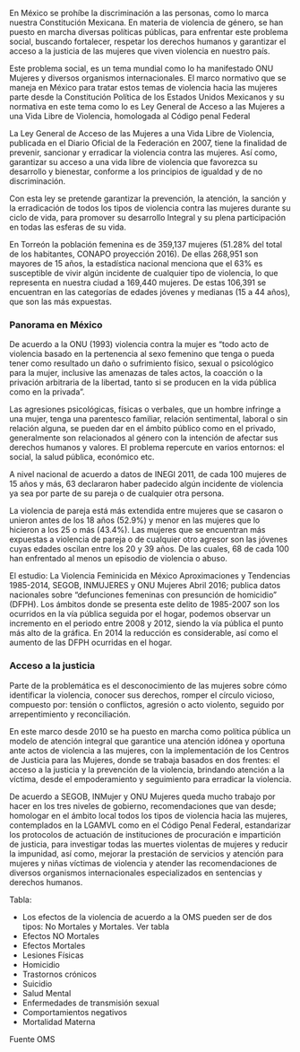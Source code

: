 
En México se prohíbe la discriminación a las personas, como lo marca nuestra Constitución Mexicana. En materia de violencia de género, se han puesto en marcha diversas políticas públicas, para enfrentar este problema social, buscando  fortalecer, respetar los derechos humanos y garantizar el acceso a la justicia de las mujeres que viven violencia en nuestro país.

Este problema social, es un tema mundial como lo ha manifestado ONU Mujeres y diversos organismos internacionales. El marco normativo que se maneja en México para tratar estos temas de violencia hacia las mujeres parte desde la Constitución Política de los Estados Unidos Mexicanos y su normativa en este tema como lo es Ley General de Acceso a las Mujeres a una Vida Libre de Violencia, homologada al Código penal Federal

La  Ley General de Acceso de las Mujeres a una Vida Libre de Violencia, publicada en el Diario Oficial de la Federación en 2007, tiene la finalidad de prevenir, sancionar y erradicar la violencia contra las mujeres. Así como, garantizar su acceso a una vida libre de violencia que favorezca su desarrollo y bienestar, conforme a los principios de igualdad y de no discriminación.

Con esta ley se pretende garantizar la prevención, la atención, la sanción y la erradicación de todos los tipos de violencia contra las mujeres durante su ciclo de vida, para promover su desarrollo Integral y su plena participación en todas las esferas de su vida.

En Torreón la población femenina es de 359,137 mujeres (51.28% del total de los habitantes, CONAPO proyección  2016). De ellas 268,951 son mayores de 15 años, la estadística nacional menciona que el 63% es susceptible de vivir algún incidente de cualquier tipo de violencia, lo que representa en nuestra ciudad a 169,440  mujeres. De estas 106,391 se encuentran en las categorías de edades jóvenes y medianas (15 a 44 años), que son las más expuestas.

### Panorama en México

De acuerdo a la ONU (1993) violencia contra la mujer es “todo acto de violencia basado en la pertenencia al sexo femenino que tenga o pueda tener como resultado un daño o sufrimiento físico, sexual o psicológico para la mujer, inclusive las amenazas de tales actos, la coacción o la privación arbitraria de la libertad, tanto si se producen en la vida pública como en la privada”.

Las agresiones psicológicas, físicas o verbales, que un hombre infringe a una mujer, tenga una parentesco familiar, relación sentimental, laboral o sin relación alguna, se pueden dar en el ámbito público como en el privado, generalmente son relacionados al género con la intención de afectar sus derechos humanos y valores.  El problema repercute en varios entornos: el social, la salud pública, económico etc.

A nivel nacional de acuerdo a datos de INEGI 2011, de cada 100 mujeres de 15 años y más, 63 declararon haber padecido algún incidente de violencia ya sea por parte de su pareja o de cualquier otra persona.

La violencia de pareja está más extendida entre mujeres que se casaron o unieron antes de los 18 años (52.9%) y menor en las mujeres que lo hicieron a los 25 o más (43.4%). Las mujeres que se encuentran más expuestas a violencia de pareja o de cualquier otro agresor son las jóvenes cuyas edades oscilan entre los 20 y 39 años. De las cuales, 68 de cada 100 han enfrentado al menos un episodio de violencia o abuso.

El estudio: La Violencia Feminicida en México Aproximaciones y Tendencias 1985-2014, SEGOB, INMUJERES y ONU Mujeres Abril 2016; publica datos nacionales sobre “defunciones femeninas con presunción de homicidio”  (DFPH). Los ámbitos  donde se presenta este delito de 1985-2007 son los ocurridos en la vía pública seguida por el hogar, podemos observar un incremento en el periodo entre 2008 y 2012,  siendo la vía pública el punto más alto de la gráfica. En 2014 la reducción es considerable, así como el aumento de  las DFPH  ocurridas en el hogar.

### Acceso a la justicia

Parte de la problemática es el desconocimiento de las mujeres sobre cómo identificar la violencia, conocer sus derechos, romper el círculo vicioso, compuesto por: tensión o conflictos, agresión o acto violento, seguido por arrepentimiento y reconciliación.

En este marco desde 2010  se ha puesto en marcha como política pública un modelo de atención integral que garantice una atención idónea y oportuna ante actos de violencia a las mujeres, con la implementación de los Centros de Justicia para las Mujeres, donde se trabaja basados en dos frentes: el acceso a la justicia y la prevención de la violencia, brindando  atención a la víctima,  desde el empoderamiento y seguimiento para erradicar la violencia.

De acuerdo a SEGOB, INMujer y ONU Mujeres queda mucho trabajo por hacer en los tres niveles de gobierno, recomendaciones que van desde; homologar en el ámbito local todos los tipos de violencia hacia las mujeres, contemplados en  la LGAMVL como en el Código Penal Federal, estandarizar los protocolos de actuación de instituciones de procuración e impartición de justicia, para investigar todas las muertes violentas de mujeres y reducir la impunidad, así como, mejorar la prestación de servicios y atención para mujeres y niñas víctimas de violencia y atender las recomendaciones de diversos organismos internacionales especializados en sentencias y derechos humanos.

Tabla:

* Los efectos de la violencia  de acuerdo a la OMS pueden ser de dos tipos: No Mortales y Mortales. Ver tabla
* Efectos NO Mortales
* Efectos Mortales
* Lesiones Físicas
* Homicidio
* Trastornos crónicos
* Suicidio
* Salud Mental
* Enfermedades de transmisión sexual
* Comportamientos negativos
* Mortalidad Materna

Fuente OMS
